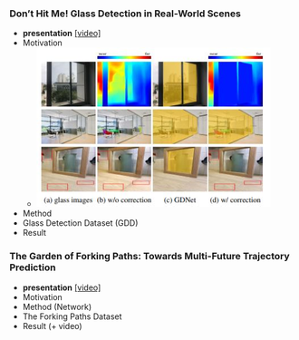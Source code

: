 ### Don’t Hit Me! Glass Detection in Real-World Scenes
- **presentation** [[video]](http://cvpr20.com/event/dont-hit-me-glass-detection-in-real-world-scenes2nd-time/)
- Motivation
    - ![motive](./img/Don't_Hit_me_motive.PNG)
- Method
- Glass Detection Dataset (GDD)
- Result

### The Garden of Forking Paths: Towards Multi-Future Trajectory Prediction
- **presentation** [[video]](http://cvpr20.com/event/the-garden-of-forking-paths-towards-multi-future-trajectory-prediction/)
- Motivation
- Method (Network)
- The Forking Paths Dataset
- Result (+ video)


